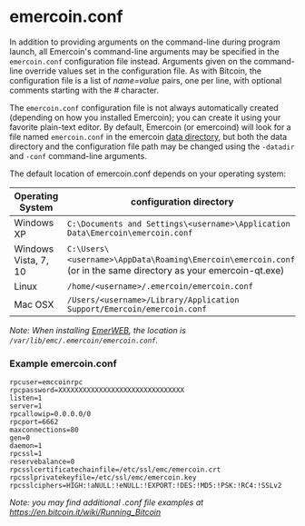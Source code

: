 # emercoin.conf

In addition to providing arguments on the command-line during program launch, all Emercoin's command-line arguments may be specified in the `emercoin.conf` configuration file instead. Arguments given on the command-line override values set in the configuration file. As with Bitcoin, the configuration file is a list of _name=value_ pairs, one per line, with optional comments starting with the _#_ character.

The `emercoin.conf` configuration file is not always automatically created (depending on how you installed Emercoin); you can create it using your favorite plain-text editor. By default, Emercoin (or emercoind) will look for a file named `emercoin.conf` in the emercoin [data directory](https://en.bitcoin.it/wiki/Data\_directory), but both the data directory and the configuration file path may be changed using the `-datadir` and `-conf` command-line arguments.

The default location of emercoin.conf depends on your operating system:

Operating System|configuration directory
----------------|---------------
Windows XP				|`C:\Documents and Settings\<username>\Application Data\Emercoin\emercoin.conf`
Windows Vista, 7, 10	|`C:\Users\<username>\AppData\Roaming\Emercoin\emercoin.conf`, (or in the same directory as your emercoin-qt.exe)
Linux                	|`/home/<username>/.emercoin/emercoin.conf`
Mac OSX                	|`/Users/<username>/Library/Application Support/Emercoin/emercoin.conf`

_Note: When installing [EmerWEB](../Install_Software/Core_Wallets/EmerWEB_wallet), the location is `/var/lib/emc/.emercoin/emercoin.conf`._

### Example emercoin.conf
```text
rpcuser=emccoinrpc
rpcpassword=XXXXXXXXXXXXXXXXXXXXXXXXXXXXXXX
listen=1
server=1
rpcallowip=0.0.0.0/0
rpcport=6662
maxconnections=80
gen=0
daemon=1
rpcssl=1
reservebalance=0
rpcsslcertificatechainfile=/etc/ssl/emc/emercoin.crt
rpcsslprivatekeyfile=/etc/ssl/emc/emercoin.key
rpcsslciphers=HIGH:!aNULL:!eNULL:!EXPORT:!DES:!MD5:!PSK:!RC4:!SSLv2
```
_Note: you may find additional .conf file examples at <https://en.bitcoin.it/wiki/Running_Bitcoin>_



